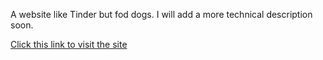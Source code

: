 A website like Tinder but fod dogs.
I will add a more technical description soon.

[Click this link to visit the site](https://c-vargas.github.io/tindog-program-master/)

